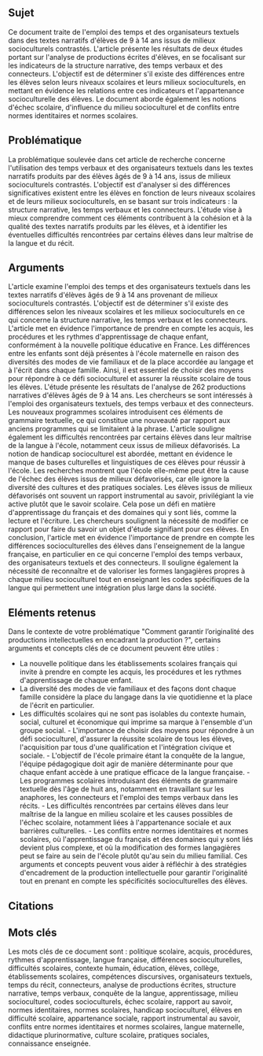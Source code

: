 ## Sujet
Ce document traite de l'emploi des temps et des organisateurs textuels dans des textes narratifs d'élèves de 9 à 14 ans issus de milieux socioculturels contrastés. L'article présente les résultats de deux études portant sur l'analyse de productions écrites d'élèves, en se focalisant sur les indicateurs de la structure narrative, des temps verbaux et des connecteurs. L'objectif est de déterminer s'il existe des différences entre les élèves selon leurs niveaux scolaires et leurs milieux socioculturels, en mettant en évidence les relations entre ces indicateurs et l'appartenance socioculturelle des élèves. Le document aborde également les notions d'échec scolaire, d'influence du milieu socioculturel et de conflits entre normes identitaires et normes scolaires.
## Problématique
La problématique soulevée dans cet article de recherche concerne l'utilisation des temps verbaux et des organisateurs textuels dans les textes narratifs produits par des élèves âgés de 9 à 14 ans, issus de milieux socioculturels contrastés. L'objectif est d'analyser si des différences significatives existent entre les élèves en fonction de leurs niveaux scolaires et de leurs milieux socioculturels, en se basant sur trois indicateurs : la structure narrative, les temps verbaux et les connecteurs. L'étude vise à mieux comprendre comment ces éléments contribuent à la cohésion et à la qualité des textes narratifs produits par les élèves, et à identifier les éventuelles difficultés rencontrées par certains élèves dans leur maîtrise de la langue et du récit.
## Arguments
L'article examine l'emploi des temps et des organisateurs textuels dans les textes narratifs d'élèves âgés de 9 à 14 ans provenant de milieux socioculturels contrastés. L'objectif est de déterminer s'il existe des différences selon les niveaux scolaires et les milieux socioculturels en ce qui concerne la structure narrative, les temps verbaux et les connecteurs. L'article met en évidence l'importance de prendre en compte les acquis, les procédures et les rythmes d'apprentissage de chaque enfant, conformément à la nouvelle politique éducative en France. Les différences entre les enfants sont déjà présentes à l'école maternelle en raison des diversités des modes de vie familiaux et de la place accordée au langage et à l'écrit dans chaque famille. Ainsi, il est essentiel de choisir des moyens pour répondre à ce défi socioculturel et assurer la réussite scolaire de tous les élèves. L'étude présente les résultats de l'analyse de 262 productions narratives d'élèves âgés de 9 à 14 ans. Les chercheurs se sont intéressés à l'emploi des organisateurs textuels, des temps verbaux et des connecteurs. Les nouveaux programmes scolaires introduisent ces éléments de grammaire textuelle, ce qui constitue une nouveauté par rapport aux anciens programmes qui se limitaient à la phrase. L'article souligne également les difficultés rencontrées par certains élèves dans leur maîtrise de la langue à l'école, notamment ceux issus de milieux défavorisés. La notion de handicap socioculturel est abordée, mettant en évidence le manque de bases culturelles et linguistiques de ces élèves pour réussir à l'école. Les recherches montrent que l'école elle-même peut être la cause de l'échec des élèves issus de milieux défavorisés, car elle ignore la diversité des cultures et des pratiques sociales. Les élèves issus de milieux défavorisés ont souvent un rapport instrumental au savoir, privilégiant la vie active plutôt que le savoir scolaire. Cela pose un défi en matière d'apprentissage du français et des domaines qui y sont liés, comme la lecture et l'écriture. Les chercheurs soulignent la nécessité de modifier ce rapport pour faire du savoir un objet d'étude signifiant pour ces élèves. En conclusion, l'article met en évidence l'importance de prendre en compte les différences socioculturelles des élèves dans l'enseignement de la langue française, en particulier en ce qui concerne l'emploi des temps verbaux, des organisateurs textuels et des connecteurs. Il souligne également la nécessité de reconnaître et de valoriser les formes langagières propres à chaque milieu socioculturel tout en enseignant les codes spécifiques de la langue qui permettent une intégration plus large dans la société.
## Eléments retenus 
Dans le contexte de votre problématique "Comment garantir l’originalité des productions intellectuelles en encadrant la production ?", certains arguments et concepts clés de ce document peuvent être utiles :
- La nouvelle politique dans les établissements scolaires français qui invite à prendre en compte les acquis, les procédures et les rythmes d'apprentissage de chaque enfant. 
- La diversité des modes de vie familiaux et des façons dont chaque famille considère la place du langage dans la vie quotidienne et la place de l'écrit en particulier. 
- Les difficultés scolaires qui ne sont pas isolables du contexte humain, social, culturel et économique qui imprime sa marque à l'ensemble d'un groupe social. - L'importance de choisir des moyens pour répondre à un défi socioculturel, d'assurer la réussite scolaire de tous les élèves, l'acquisition par tous d'une qualification et l'intégration civique et sociale. - L'objectif de l'école primaire étant la conquête de la langue, l'équipe pédagogique doit agir de manière déterminante pour que chaque enfant accède à une pratique efficace de la langue française. - Les programmes scolaires introduisant des éléments de grammaire textuelle dès l'âge de huit ans, notamment en travaillant sur les anaphores, les connecteurs et l'emploi des temps verbaux dans les récits. - Les difficultés rencontrées par certains élèves dans leur maîtrise de la langue en milieu scolaire et les causes possibles de l'échec scolaire, notamment liées à l'appartenance sociale et aux barrières culturelles. - Les conflits entre normes identitaires et normes scolaires, où l'apprentissage du français et des domaines qui y sont liés devient plus complexe, et où la modification des formes langagières peut se faire au sein de l'école plutôt qu'au sein du milieu familial. Ces arguments et concepts peuvent vous aider à réfléchir à des stratégies d'encadrement de la production intellectuelle pour garantir l'originalité tout en prenant en compte les spécificités socioculturelles des élèves.

## Citations

## Mots clés
Les mots clés de ce document sont : politique scolaire, acquis, procédures, rythmes d'apprentissage, langue française, différences socioculturelles, difficultés scolaires, contexte humain, éducation, élèves, collège, établissements scolaires, compétences discursives, organisateurs textuels, temps du récit, connecteurs, analyse de productions écrites, structure narrative, temps verbaux, conquête de la langue, apprentissage, milieu socioculturel, codes socioculturels, échec scolaire, rapport au savoir, normes identitaires, normes scolaires, handicap socioculturel, élèves en difficulté scolaire, appartenance sociale, rapport instrumental au savoir, conflits entre normes identitaires et normes scolaires, langue maternelle, didactique plurinormative, culture scolaire, pratiques sociales, connaissance enseignée.